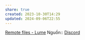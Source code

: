 ```yaml
---
share: true
created: 2023-10-30T14:29
updated: 2024-09-06T22:55
---
```

[Remote files - Lume](https://lume.land/docs/core/remote-files/)
Nguồn:: [Discord](https://discord.com/channels/794537085641818124/794537086278828094/1271783746122678283)